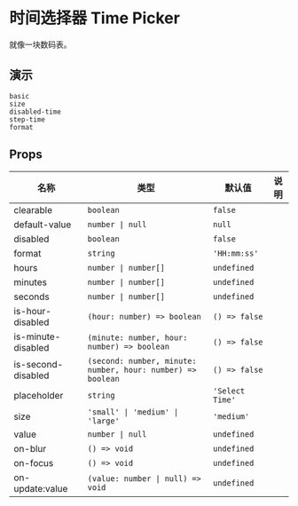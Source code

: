 # 时间选择器 Time Picker

就像一块数码表。

## 演示

```demo
basic
size
disabled-time
step-time
format
```

## Props

| 名称 | 类型 | 默认值 | 说明 |
| --- | --- | --- | --- |
| clearable | `boolean` | `false` |  |
| default-value | `number \| null` | `null` |  |
| disabled | `boolean` | `false` |  |
| format | `string` | `'HH:mm:ss'` |  |
| hours | `number \| number[]` | `undefined` |  |
| minutes | `number \| number[]` | `undefined` |  |
| seconds | `number \| number[]` | `undefined` |  |
| is-hour-disabled | `(hour: number) => boolean` | `() => false` |  |
| is-minute-disabled | `(minute: number, hour: number) => boolean` | `() => false` |  |
| is-second-disabled | `(second: number, minute: number, hour: number) => boolean` | `() => false` |  |
| placeholder | `string` | `'Select Time'` |  |
| size | `'small' \| 'medium' \| 'large'` | `'medium'` |  |
| value | `number \| null` | `undefined` |  |
| on-blur | `() => void` | `undefined` |  |
| on-focus | `() => void` | `undefined` |  |
| on-update:value | `(value: number \| null) => void` | `undefined` |  |
